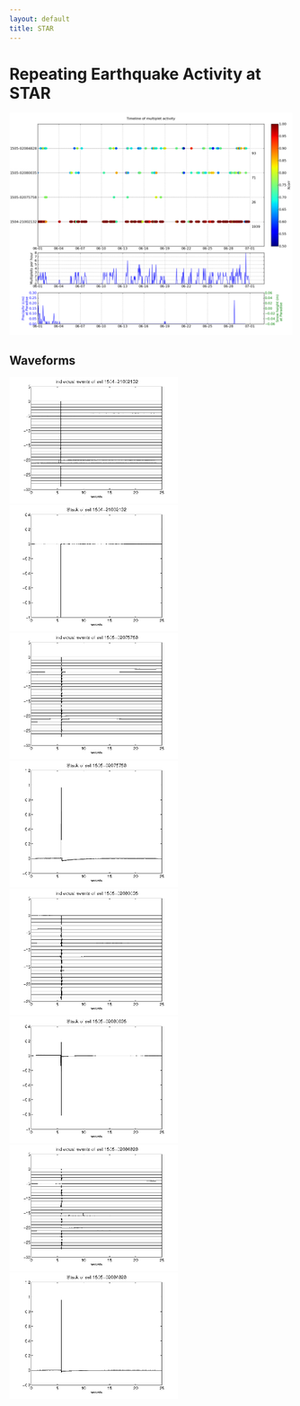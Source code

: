 ```yaml
---
layout: default
title: STAR
---
```


# Repeating Earthquake Activity at STAR
[<img src="figures/multTimeline20py.png" alt="multtimeline20" style="width: 900px;"/>](figures/multTimeline20py.png)

## Waveforms
[<img src="figures/1504-21002132_AllEv.png" alt="waveform" style="width: 300px;"/>](figures/1504-21002132_AllEv.png)[<img src="figures/1504-21002132_Stack.png" alt="waveform" style="width: 300px;"/>](figures/1504-21002132_Stack.png)[<img src="figures/1505-02075758_AllEv.png" alt="waveform" style="width: 300px;"/>](figures/1505-02075758_AllEv.png)[<img src="figures/1505-02075758_Stack.png" alt="waveform" style="width: 300px;"/>](figures/1505-02075758_Stack.png)[<img src="figures/1505-02080035_AllEv.png" alt="waveform" style="width: 300px;"/>](figures/1505-02080035_AllEv.png)[<img src="figures/1505-02080035_Stack.png" alt="waveform" style="width: 300px;"/>](figures/1505-02080035_Stack.png)[<img src="figures/1505-02084828_AllEv.png" alt="waveform" style="width: 300px;"/>](figures/1505-02084828_AllEv.png)[<img src="figures/1505-02084828_Stack.png" alt="waveform" style="width: 300px;"/>](figures/1505-02084828_Stack.png)